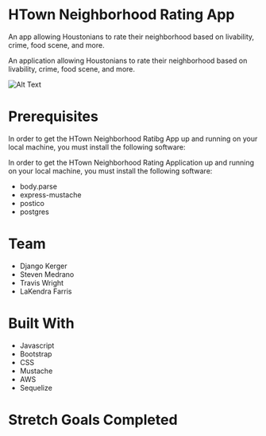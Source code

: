 # HTown Neighborhood Rating App 

<p>An app allowing Houstonians to rate their neighborhood based on livability, crime, food scene, and more.</p>
<p>An application allowing Houstonians to rate their neighborhood based on livability, crime, food scene, and more.</p>

![Alt Text](https://tenor.com/view/houston-city-texas-gif-9148514.gif)



# Prerequisites 

<p> In order to get the HTown Neighborhood Ratibg App up and running on your local machine, you must install the following software: 

<p> In order to get the HTown Neighborhood Rating Application up and running on your local machine, you must install the following software:

* body.parse
* express-mustache
* postico
* postgres

</p>


# Team


* Django Kerger
* Steven Medrano
* Travis Wright
* LaKendra Farris



# Built With
* Javascript
* Bootstrap
* CSS
* Mustache
* AWS 
* Sequelize


# Stretch Goals Completed